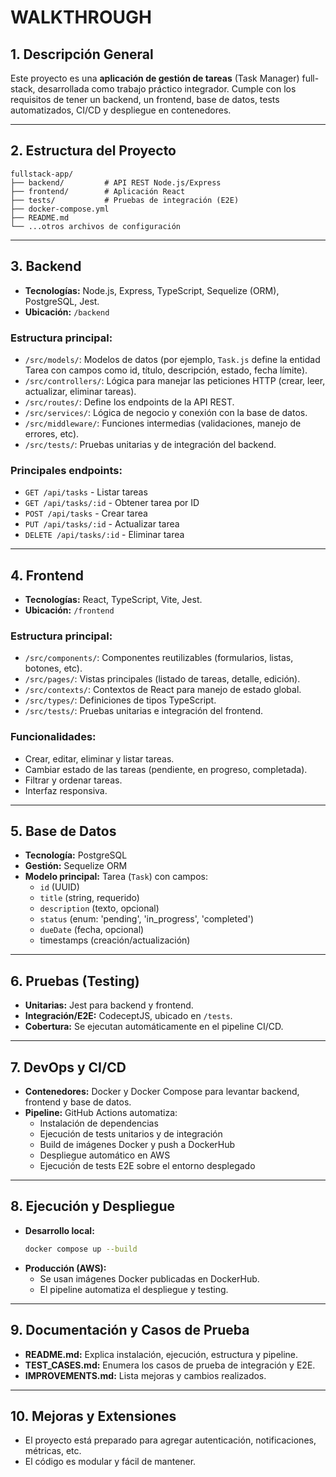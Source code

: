 # WALKTHROUGH

## 1. Descripción General

Este proyecto es una **aplicación de gestión de tareas** (Task Manager) full-stack, desarrollada como trabajo práctico integrador. Cumple con los requisitos de tener un backend, un frontend, base de datos, tests automatizados, CI/CD y despliegue en contenedores.

---

## 2. Estructura del Proyecto

```
fullstack-app/
├── backend/         # API REST Node.js/Express
├── frontend/        # Aplicación React
├── tests/           # Pruebas de integración (E2E)
├── docker-compose.yml
├── README.md
└── ...otros archivos de configuración
```

---

## 3. Backend

- **Tecnologías:** Node.js, Express, TypeScript, Sequelize (ORM), PostgreSQL, Jest.
- **Ubicación:** `/backend`

### Estructura principal:
- `/src/models/`: Modelos de datos (por ejemplo, `Task.js` define la entidad Tarea con campos como id, título, descripción, estado, fecha límite).
- `/src/controllers/`: Lógica para manejar las peticiones HTTP (crear, leer, actualizar, eliminar tareas).
- `/src/routes/`: Define los endpoints de la API REST.
- `/src/services/`: Lógica de negocio y conexión con la base de datos.
- `/src/middleware/`: Funciones intermedias (validaciones, manejo de errores, etc).
- `/src/tests/`: Pruebas unitarias y de integración del backend.

### Principales endpoints:
- `GET /api/tasks` - Listar tareas
- `GET /api/tasks/:id` - Obtener tarea por ID
- `POST /api/tasks` - Crear tarea
- `PUT /api/tasks/:id` - Actualizar tarea
- `DELETE /api/tasks/:id` - Eliminar tarea

---

## 4. Frontend

- **Tecnologías:** React, TypeScript, Vite, Jest.
- **Ubicación:** `/frontend`

### Estructura principal:
- `/src/components/`: Componentes reutilizables (formularios, listas, botones, etc).
- `/src/pages/`: Vistas principales (listado de tareas, detalle, edición).
- `/src/contexts/`: Contextos de React para manejo de estado global.
- `/src/types/`: Definiciones de tipos TypeScript.
- `/src/tests/`: Pruebas unitarias e integración del frontend.

### Funcionalidades:
- Crear, editar, eliminar y listar tareas.
- Cambiar estado de las tareas (pendiente, en progreso, completada).
- Filtrar y ordenar tareas.
- Interfaz responsiva.

---

## 5. Base de Datos

- **Tecnología:** PostgreSQL
- **Gestión:** Sequelize ORM
- **Modelo principal:** Tarea (`Task`) con campos:
  - `id` (UUID)
  - `title` (string, requerido)
  - `description` (texto, opcional)
  - `status` (enum: 'pending', 'in_progress', 'completed')
  - `dueDate` (fecha, opcional)
  - timestamps (creación/actualización)

---

## 6. Pruebas (Testing)

- **Unitarias:** Jest para backend y frontend.
- **Integración/E2E:** CodeceptJS, ubicado en `/tests`.
- **Cobertura:** Se ejecutan automáticamente en el pipeline CI/CD.

---

## 7. DevOps y CI/CD

- **Contenedores:** Docker y Docker Compose para levantar backend, frontend y base de datos.
- **Pipeline:** GitHub Actions automatiza:
  - Instalación de dependencias
  - Ejecución de tests unitarios y de integración
  - Build de imágenes Docker y push a DockerHub
  - Despliegue automático en AWS
  - Ejecución de tests E2E sobre el entorno desplegado

---

## 8. Ejecución y Despliegue

- **Desarrollo local:**  
  ```bash
  docker compose up --build
  ```
- **Producción (AWS):**
  - Se usan imágenes Docker publicadas en DockerHub.
  - El pipeline automatiza el despliegue y testing.

---

## 9. Documentación y Casos de Prueba

- **README.md:** Explica instalación, ejecución, estructura y pipeline.
- **TEST_CASES.md:** Enumera los casos de prueba de integración y E2E.
- **IMPROVEMENTS.md:** Lista mejoras y cambios realizados.

---

## 10. Mejoras y Extensiones

- El proyecto está preparado para agregar autenticación, notificaciones, métricas, etc.
- El código es modular y fácil de mantener.
